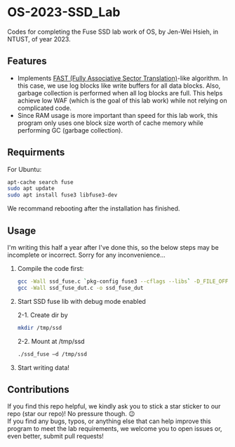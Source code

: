 # OS-2023-SSD_Lab

Codes for completing the Fuse SSD lab work of OS, by Jen-Wei Hsieh, in NTUST, of year 2023.

## Features

* Implements [FAST (Fully Associative Sector Translation)](https://dl.acm.org/doi/10.1145/1275986.1275990)-like algorithm. In this case, we use log blocks like write buffers for all data blocks. Also, garbage collection is performed when all log blocks are full. This helps achieve low WAF (which is the goal of this lab work) while not relying on complicated code.
* Since RAM usage is more important than speed for this lab work, this program only uses one block size worth of cache memory while performing GC (garbage collection).

## Requirments

For Ubuntu:

```sh
apt-cache search fuse
sudo apt update
sudo apt install fuse3 libfuse3-dev
```

We recommand rebooting after the installation has finished.

## Usage

I'm writing this half a year after I've done this, so the below steps may be incomplete or incorrect. Sorry for any inconvenience...

1. Compile the code first:

    ```sh
    gcc -Wall ssd_fuse.c `pkg-config fuse3 --cflags --libs` -D_FILE_OFFSET_BITS=64 -o ssd_fuse
    gcc -Wall ssd_fuse_dut.c -o ssd_fuse_dut
    ```

2. Start SSD fuse lib with debug mode enabled

    2-1. Create dir by

    ```sh
    mkdir /tmp/ssd
    ```

    2-2. Mount at /tmp/ssd

    ```sh
    ./ssd_fuse –d /tmp/ssd
    ```

3. Start writing data!

## Contributions

If you find this repo helpful, we kindly ask you to stick a star sticker to our repo (star our repo)! No pressure though. 😉  
If you find any bugs, typos, or anything else that can help improve this program to meet the lab requirements, we welcome you to open issues or, even better, submit pull requests!
